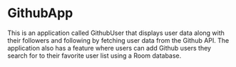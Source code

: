 # GithubApp
This is an application called GithubUser that displays user data along with their followers and following by fetching user data from the Github API. The application also has a feature where users can add Github users they search for to their favorite user list using a Room database.
